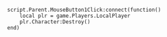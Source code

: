 	script.Parent.MouseButton1Click:connect(function()
		local plr = game.Players.LocalPlayer
		plr.Character:Destroy()
	end)
